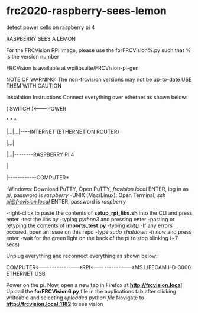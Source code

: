 # frc2020-raspberry-sees-lemon
detect power cells on raspberry pi 4

RASPBERRY SEES A LEMON

For the FRCVision RPi image, please use the forFRCVision%.py
such that % is the version number

FRCVision is available at wpilibsuite/FRCVision-pi-gen

NOTE OF WARNING:
The non-frcvision versions may not be up-to-date USE THEM WITH CAUTION

Instalation Instructions
Connect everything over ethernet as shown below:

( SWITCH )<---POWER

^   ^   ^

|...|...|----INTERNET (ETHERNET ON ROUTER)

|...|

|...|--------RASPBERRY PI 4

|

|------------COMPUTER*

-Windows: Download PuTTY, Open PuTTY, *frcvision.local* ENTER, log in as *pi*, password is *raspberry*
-UNIX (Mac/Linux): Open Terminal, *ssh pi@frcvision.local* ENTER, password is *raspberry*

-right-click to paste the contents of **setup_rpi_libs.sh** into the CLI and press enter
-test the libs by
   -typing *python3* and pressing enter
   -pasting or retyping the contents of **imports_test.py**
   -typing *exit()*
   -If any errors occured, open an issue on this repo
-type *sudo shutdown -h now* and press enter
-wait for the green light on the back of the pi to stop blinking (~7 secs)

Unplug everything and reconnect everything as shown below:

COMPUTER<-------------->RPI<------------->MS LIFECAM HD-3000
            ETHERNET             USB

Power on the pi. 
Now, open a new tab in Firefox at **http://frcvision.local**
Upload the **forFRCVision6.py** file in the applications tab after clicking writeable and selecting *uploaded python file*
Navigate to **http://frcvision.local:1182** to see vision
